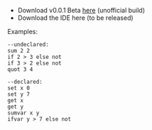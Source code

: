 - Download v0.0.1 Beta [here](https://repl.it/@drvrajesh/Coa.zip) (unofficial build)
- Download the IDE here (to be released)

Examples:
```
--undeclared:
sum 2 2
if 2 > 3 else not
if 3 > 2 else not
quot 3 4

--declared:
set x 0
set y 7
get x
get y
sumvar x y
ifvar y > 7 else not
```
